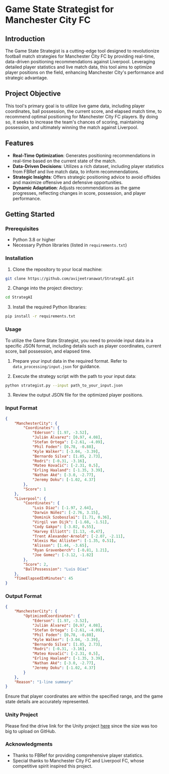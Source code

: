 # Game State Strategist for Manchester City FC

## Introduction

The Game State Strategist is a cutting-edge tool designed to revolutionize football match strategies for Manchester City FC by providing real-time, data-driven positioning recommendations against Liverpool. Leveraging detailed player statistics and live match data, this tool aims to optimize player positions on the field, enhancing Manchester City's performance and strategic advantage.

## Project Objective

This tool's primary goal is to utilize live game data, including player coordinates, ball possession, the current score, and elapsed match time, to recommend optimal positioning for Manchester City FC players. By doing so, it seeks to increase the team's chances of scoring, maintaining possession, and ultimately winning the match against Liverpool.

## Features

- **Real-Time Optimization**: Generates positioning recommendations in real-time based on the current state of the match.
- **Data-Driven Decisions**: Utilizes a rich dataset, including player statistics from FBRef and live match data, to inform recommendations.
- **Strategic Insights**: Offers strategic positioning advice to avoid offsides and maximize offensive and defensive opportunities.
- **Dynamic Adaptation**: Adjusts recommendations as the game progresses, reflecting changes in score, possession, and player performance.

## Getting Started

### Prerequisites

- Python 3.8 or higher
- Necessary Python libraries (listed in `requirements.txt`)

### Installation

1. Clone the repository to your local machine:

```bash
git clone https://github.com/avijeetranawat/StrategAI.git
```

2. Change into the project directory:
```bash
cd StrategAI
```

3. Install the required Python libraries:
```bash
pip install -r requirements.txt
```

### Usage

To utilize the Game State Strategist, you need to provide input data in a specific JSON format, including details such as player coordinates, current score, ball possession, and elapsed time.

1. Prepare your input data in the required format. Refer to `data_processing/input.json` for guidance.

2. Execute the strategy script with the path to your input data:
```bash
python strategist.py --input path_to_your_input.json
```
3. Review the output JSON file for the optimized player positions.

### Input Format

```json
{
    "ManchesterCity": {
        "Coordinates": {
            "Ederson": [1.97, -3.52],
            "Julián Álvarez": [0.97, 4.08],
            "Stefan Ortega": [-2.61, -4.09],
            "Phil Foden": [0.78, -0.88],
            "Kyle Walker": [-3.04, -3.39],
            "Bernardo Silva": [1.85, 2.73],
            "Rodri": [-0.31, -3.16],
            "Mateo Kovačić": [-2.31, 0.5],
            "Erling Haaland": [-1.35, 3.39],
            "Nathan Aké": [-3.0, -2.77],
            "Jeremy Doku": [-1.02, 4.37]
        },
        "Score": 1
    },
    "Liverpool": {
        "Coordinates": {
            "Luis Díaz": [-1.97, 2.64],
            "Darwin Núñez": [-2.76, 3.15],
            "Dominik Szoboszlai": [1.71, 0.36],
            "Virgil van Dijk": [-1.68, -1.51],
            "Cody Gakpo": [-3.02, 0.55],
            "Harvey Elliott": [1.13, -0.47],
            "Trent Alexander-Arnold": [-2.07, -2.11],
            "Alexis Mac Allister": [-1.35, 0.51],
            "Alisson": [1.44, -3.65],
            "Ryan Gravenberch": [-0.81, 1.21],
            "Joe Gomez": [-3.12, -1.82]
        },
        "Score": 2,
        "BallPossession": "Luis Díaz"
    },
    "TimeElapsedInMinutes": 45
}
```

### Output Format

```json
{
    "ManchesterCity": {
        "OptimizedCoordinates": {
            "Ederson": [1.97, -3.52],
            "Julián Álvarez": [0.97, 4.08],
            "Stefan Ortega": [-2.61, -4.09],
            "Phil Foden": [0.78, -0.88],
            "Kyle Walker": [-3.04, -3.39],
            "Bernardo Silva": [1.85, 2.73],
            "Rodri": [-0.31, -3.16],
            "Mateo Kovačić": [-2.31, 0.5],
            "Erling Haaland": [-1.35, 3.39],
            "Nathan Aké": [-3.0, -2.77],
            "Jeremy Doku": [-1.02, 4.37]
        }
    },
    "Reason": "1-line summary"
}
```
Ensure that player coordinates are within the specified range, and the game state details are accurately represented.

### Unity Project

Please find the drive link for the Unity project [here](https://drive.google.com/drive/folders/1Sij-CPG2QFYgB6fvwQMx6aCE0gtLMGkg?usp=drive_link) since the size was too big to upload on GitHub.

### Acknowledgments

- Thanks to FBRef for providing comprehensive player statistics.
- Special thanks to Manchester City FC and Liverpool FC, whose competitive spirit inspired this project.